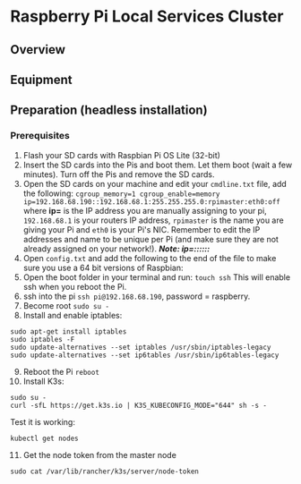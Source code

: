 # Raspberry Pi Local Services Cluster
## Overview
## Equipment
## Preparation (headless installation)
### Prerequisites
1. Flash your SD cards with Raspbian Pi OS Lite (32-bit)
2. Insert the SD cards into the Pis and boot them. Let them boot (wait a few minutes). Turn off the Pis and remove the
SD cards.
3. Open the SD cards on your machine and edit your ```cmdline.txt``` file, add the following:
```cgroup_memory=1 cgroup_enable=memory ip=192.168.68.190::192.168.68.1:255.255.255.0:rpimaster:eth0:off```
where **ip=** is the IP address you are manually assigning to your pi, ```192.168.68.1``` is your routers IP address, 
```rpimaster``` is the name you are giving your Pi and ```eth0``` is your Pi's NIC. Remember to edit the IP addresses
and name to be unique per Pi (and make sure they are not already assigned on your network!).
***Note: ip=<client-ip>:<server-ip>:<gw-ip>:<netmask>:<hostname>:<device>:<autoconf>***
4. Open ```config.txt``` and add the following to the end of the file to make sure you use a 64 bit versions of Raspbian:
5. Open the boot folder in your terminal and run:
```touch ssh```
This will enable ssh when you reboot the Pi.
6. ssh into the pi ```ssh pi@192.168.68.190```, password = raspberry.
7. Become root ```sudo su -```
8. Install and enable iptables:
```
sudo apt-get install iptables
sudo iptables -F 
sudo update-alternatives --set iptables /usr/sbin/iptables-legacy 
sudo update-alternatives --set ip6tables /usr/sbin/ip6tables-legacy
```
9. Reboot the Pi ```reboot```
10. Install K3s:
```
sudo su -
curl -sfL https://get.k3s.io | K3S_KUBECONFIG_MODE="644" sh -s -
```
Test it is working:
```
kubectl get nodes
```
11. Get the node token from the master node
```
sudo cat /var/lib/rancher/k3s/server/node-token
```

